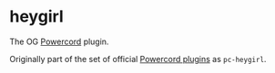 # heygirl

The OG [Powercord](https://github.com/powercord-org) plugin.

Originally part of the set of official [Powercord plugins](https://github.com/powercord-org/powercord/tree/v2/src/Powercord/plugins) as `pc-heygirl`.
